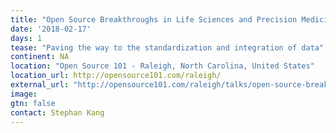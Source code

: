 ```yaml
---
title: "Open Source Breakthroughs in Life Sciences and Precision Medicine"
date: '2018-02-17'
days: 1
tease: "Paving the way to the standardization and integration of data"
continent: NA
location: "Open Source 101 - Raleigh, North Carolina, United States"
location_url: http://opensource101.com/raleigh/
external_url: "http://opensource101.com/raleigh/talks/open-source-breakthroughs-life-sciences-precision-medicine/"
image: 
gtn: false
contact: Stephan Kang
---
```


